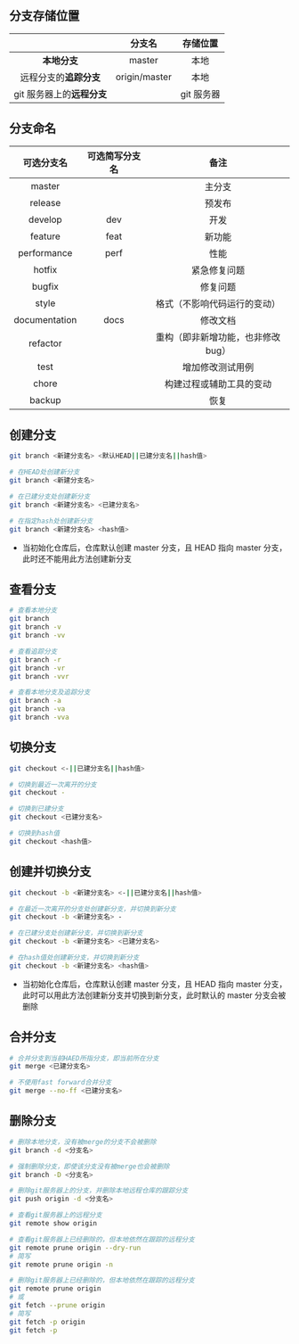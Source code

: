 ## 分支存储位置

|                            |    分支名     |  存储位置  |
| :------------------------: | :-----------: | :--------: |
|        **本地分支**        |    master     |    本地    |
|   远程分支的**追踪分支**   | origin/master |    本地    |
| git 服务器上的**远程分支** |               | git 服务器 |

## 分支命名

|  可选分支名   | 可选简写分支名 |                备注                |
| :-----------: | :------------: | :--------------------------------: |
|    master     |                |               主分支               |
|    release    |                |               预发布               |
|    develop    |      dev       |                开发                |
|    feature    |      feat      |               新功能               |
|  performance  |      perf      |                性能                |
|    hotfix     |                |            紧急修复问题            |
|    bugfix     |                |              修复问题              |
|     style     |                |    格式（不影响代码运行的变动）    |
| documentation |      docs      |              修改文档              |
|   refactor    |                | 重构（即非新增功能，也非修改 bug） |
|     test      |                |          增加修改测试用例          |
|     chore     |                |      构建过程或辅助工具的变动      |
|    backup     |                |                恢复                |

## 创建分支

```bash
git branch <新建分支名> <默认HEAD||已建分支名||hash值>

# 在HEAD处创建新分支
git branch <新建分支名>

# 在已建分支处创建新分支
git branch <新建分支名> <已建分支名>

# 在指定hash处创建新分支
git branch <新建分支名> <hash值>
```

* 当初始化仓库后，仓库默认创建 master 分支，且 HEAD 指向 master 分支，此时还不能用此方法创建新分支

## 查看分支

```bash
# 查看本地分支
git branch
git branch -v
git branch -vv

# 查看追踪分支
git branch -r
git branch -vr
git branch -vvr

# 查看本地分支及追踪分支
git branch -a
git branch -va
git branch -vva
```

## 切换分支

```bash
git checkout <-||已建分支名||hash值>

# 切换到最近一次离开的分支
git checkout -

# 切换到已建分支
git checkout <已建分支名>

# 切换到hash值
git checkout <hash值>
```

## 创建并切换分支

```bash
git checkout -b <新建分支名> <-||已建分支名||hash值>

# 在最近一次离开的分支处创建新分支，并切换到新分支
git checkout -b <新建分支名> -

# 在已建分支处创建新分支，并切换到新分支
git checkout -b <新建分支名> <已建分支名>

# 在hash值处创建新分支，并切换到新分支
git checkout -b <新建分支名> <hash值>
```

* 当初始化仓库后，仓库默认创建 master 分支，且 HEAD 指向 master 分支，此时可以用此方法创建新分支并切换到新分支，此时默认的 master 分支会被删除

## 合并分支

```bash
# 合并分支到当前HAED所指分支，即当前所在分支
git merge <已建分支名>

# 不使用fast forward合并分支
git merge --no-ff <已建分支名>
```

## 删除分支

```bash
# 删除本地分支，没有被merge的分支不会被删除
git branch -d <分支名>

# 强制删除分支，即使该分支没有被merge也会被删除
git branch -D <分支名>

# 删除git服务器上的分支，并删除本地远程仓库的跟踪分支
git push origin -d <分支名>

# 查看git服务器上的远程分支
git remote show origin

# 查看git服务器上已经删除的，但本地依然在跟踪的远程分支
git remote prune origin --dry-run
# 简写
git remote prune origin -n

# 删除git服务器上已经删除的，但本地依然在跟踪的远程分支
git remote prune origin
# 或
git fetch --prune origin
# 简写
git fetch -p origin
git fetch -p
```
